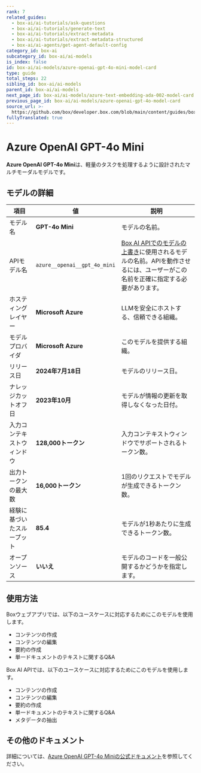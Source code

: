 ```yaml
---
rank: 7
related_guides:
  - box-ai/ai-tutorials/ask-questions
  - box-ai/ai-tutorials/generate-text
  - box-ai/ai-tutorials/extract-metadata
  - box-ai/ai-tutorials/extract-metadata-structured
  - box-ai/ai-agents/get-agent-default-config
category_id: box-ai
subcategory_id: box-ai/ai-models
is_index: false
id: box-ai/ai-models/azure-openai-gpt-4o-mini-model-card
type: guide
total_steps: 22
sibling_id: box-ai/ai-models
parent_id: box-ai/ai-models
next_page_id: box-ai/ai-models/azure-text-embedding-ada-002-model-card
previous_page_id: box-ai/ai-models/azure-openai-gpt-4o-model-card
source_url: >-
  https://github.com/box/developer.box.com/blob/main/content/guides/box-ai/ai-models/azure-openai-gpt-4o-mini-model-card.md
fullyTranslated: true
---
```

# Azure OpenAI GPT-4o Mini

**Azure OpenAI GPT-4o Mini**は、軽量のタスクを処理するように設計されたマルチモーダルモデルです。

## モデルの詳細

| 項目            | 値                            | 説明                                                                                 |
| ------------- | ---------------------------- | ---------------------------------------------------------------------------------- |
| モデル名          | **GPT-4o Mini**              | モデルの名前。                                                                            |
| APIモデル名       | `azure__openai__gpt_4o_mini` | [Box AI APIでのモデルの上書き][overrides]に使用されるモデルの名前。APIを動作させるには、ユーザーがこの名前を正確に指定する必要があります。 |
| ホスティングレイヤー    | **Microsoft Azure**          | LLMを安全にホストする、信頼できる組織。                                                              |
| モデルプロバイダ      | **Microsoft Azure**          | このモデルを提供する組織。                                                                      |
| リリース日         | **2024年7月18日**               | モデルのリリース日。                                                                         |
| ナレッジカットオフ日    | **2023年10月**                 | モデルが情報の更新を取得しなくなった日付。                                                              |
| 入力コンテキストウィンドウ | **128,000トークン**              | 入力コンテキストウィンドウでサポートされるトークン数。                                                        |
| 出力トークンの最大数    | **16,000トークン**               | 1回のリクエストでモデルが生成できるトークン数。                                                           |
| 経験に基づいたスループット | **85.4**                     | モデルが1秒あたりに生成できるトークン数。                                                              |
| オープンソース       | **いいえ**                      | モデルのコードを一般公開するかどうかを指定します。                                                          |

## 使用方法

Boxウェブアプリでは、以下のユースケースに対応するためにこのモデルを使用します。

* コンテンツの作成
* コンテンツの編集
* 要約の作成
* 単一ドキュメントのテキストに関するQ&A

Box AI APIでは、以下のユースケースに対応するためにこのモデルを使用します。

* コンテンツの作成
* コンテンツの編集
* 要約の作成
* 単一ドキュメントのテキストに関するQ&A
* メタデータの抽出

## その他のドキュメント

詳細については、[Azure OpenAI GPT-4o Miniの公式ドキュメント][azure-ai-mini-4o-model]を参照してください。

[azure-ai-mini-4o-model]: https://learn.microsoft.com/en-us/azure/ai-services/openai/concepts/models?tabs=python-secure#gpt-4o-and-gpt-4-turbo

[overrides]: g://box-ai/ai-agents/ai-agent-overrides
